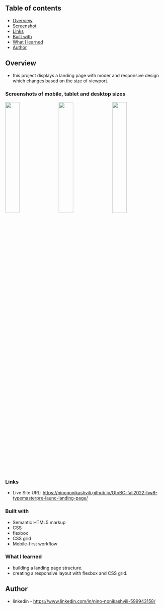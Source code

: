 ## Table of contents

  - [Overview](#overview)
  - [Screenshot](#screenshot)
  - [Links](#links)
  - [Built with](#built-with)
  - [What I learned](#what-i-learned)
  - [Author](#author)


## Overview
- this project displays a landing page with moder and responsive design which changes based on the size of viewport.

### Screenshots of mobile, tablet and desktop sizes



<div width="100%">
      <img
        src="https://user-images.githubusercontent.com/61002720/200722128-5b22a545-ed61-4a46-9796-3da468d64f30.png"
        width="30%"
        style="margin-right:3%"
        align="top"
      />
      <img
        src="https://user-images.githubusercontent.com/61002720/200721624-f9afd368-cc80-406f-bfe7-8c6aec87210c.png"
				width="30%"
				style="margin-right:3%"
        align="top"
      />
      <img
        src="https://user-images.githubusercontent.com/61002720/200721399-a2e7cfb3-8d5d-40f3-ac03-0430d9bdcc79.png"
        width="30%"
        align="top"
      />
    </div>
 

 
### Links

- Live Site URL: https://ninononikashvili.github.io/OtoBC-fall2022-hw8-typemasterpre-launc-landing-page/


### Built with

- Semantic HTML5 markup
- CSS 
- flexbox
- CSS grid
- Mobile-first workflow

### What I learned

- building a landing page structure.
- creating a responsive layout with flexbox and CSS grid.


## Author

- linkedin - https://www.linkedin.com/in/nino-nonikashvili-599943158/
